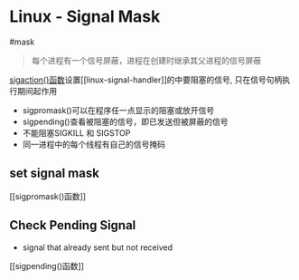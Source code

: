 # Linux - Signal Mask

#mask

> 每个进程有一个信号屏蔽，进程在创建时继承其父进程的信号屏蔽

[sigaction()函数]()设置[[linux-signal-handler]]的中要阻塞的信号, 只在信号句柄执行期间起作用

- sigpromask()可以在程序任一点显示的阻塞或放开信号
- sigpending()查看被阻塞的信号，即已发送但被屏蔽的信号
- 不能阻塞SIGKILL 和 SIGSTOP
- 同一进程中的每个线程有自己的信号掩码

## set signal mask

[[sigpromask()函数]]

## Check Pending Signal

- signal that already sent but not received

[[sigpending()函数]]
